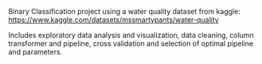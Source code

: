 Binary Classification project using a water quality dataset from kaggle: https://www.kaggle.com/datasets/mssmartypants/water-quality

Includes exploratory data analysis and visualization, data cleaning, column transformer and pipeline, cross validation and selection of optimal pipeline and parameters.

